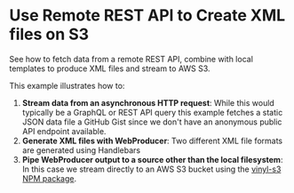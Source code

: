 # Use Remote REST API to Create XML files on S3

See how to fetch data from a remote REST API, combine with local templates to produce XML files and stream to AWS S3.

This example illustrates how to:

1. **Stream data from an asynchronous HTTP request**: While this would typically be a GraphQL or REST API query this example fetches a static JSON data file a GitHub Gist since we don't have an anonymous public API endpoint available.
1. **Generate XML files with WebProducer**: Two different XML file formats are generated using Handlebars
1. **Pipe WebProducer output to a source other than the local filesystem**: In this case we stream directly to an AWS S3 bucket using the [vinyl-s3 NPM package](https://www.npmjs.com/package/vinyl-s3).
